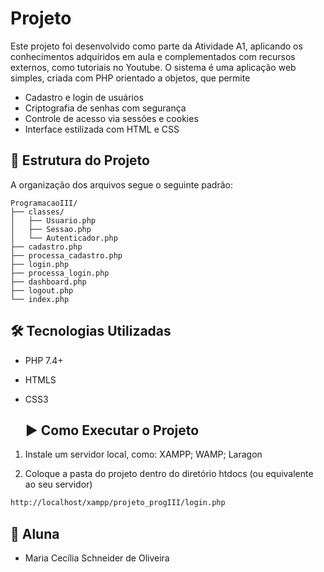 # Projeto
  
  Este projeto foi desenvolvido como parte da Atividade A1, aplicando os conhecimentos adquiridos em aula e complementados com recursos externos, como tutoriais no Youtube.
  O sistema é uma aplicação web simples, criada com PHP orientado a objetos, que permite
  - Cadastro e login de usuários
  - Criptografia de senhas com segurança
  - Controle de acesso via sessões e cookies
  - Interface estilizada com HTML e CSS
  
  ## 📂 Estrutura do Projeto
 
  A organização dos arquivos segue o seguinte padrão:
  ```plaintext
ProgramacaoIII/
├── classes/
│   ├── Usuario.php
│   ├── Sessao.php
│   └── Autenticador.php
├── cadastro.php
├── processa_cadastro.php
├── login.php
├── processa_login.php
├── dashboard.php
├── logout.php
└── index.php
```
  
  ## 🛠️ Tecnologias Utilizadas
  
- PHP 7.4+
- HTMLS
- CSS3
  
  ## ▶️ Como Executar o Projeto

 1. Instale um servidor local, como: 
    XAMPP; WAMP; Laragon
 
 2. Coloque a pasta do projeto dentro do diretório htdocs (ou equivalente ao seu servidor)
     
  ```bash
  http://localhost/xampp/projeto_progIII/login.php
 ```
  ## 👥 Aluna
 
 - Maria Cecília Schneider de Oliveira

